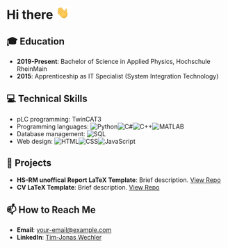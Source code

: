 # Hi there <img src="https://raw.githubusercontent.com/timjonaswechler/timjonaswechler/main/wave.gif" width="30px" height="30px" />

## 🎓 Education
- **2019-Present**: Bachelor of Science in Applied Physics, Hochschule RheinMain
- **2015**: Apprenticeship as IT Specialist (System Integration Technology)
  
## 💻 Technical Skills
- pLC programming: TwinCAT3
- Programming languages: ![Python](https://img.shields.io/badge/-Python-3776AB?style=flat-square&logo=Python&logoColor=white)![C#](https://img.shields.io/badge/-C%23-239120?style=flat-square&logo=csharp&logoColor=white)![C++](https://img.shields.io/badge/-C++-00599C?style=flat-square&logo=cplusplus&logoColor=white)![MATLAB](https://img.shields.io/badge/-MATLAB-0076A8?style=flat-square&logo=Matlab&logoColor=white)
- Database management: ![SQL](https://img.shields.io/badge/-SQL-336791?style=flat-square&logo=postgresql&logoColor=white)
- Web design: ![HTML](https://img.shields.io/badge/-HTML-E34F26?style=flat-square&logo=html5&logoColor=white)![CSS](https://img.shields.io/badge/-CSS-1572B6?style=flat-square&logo=css3&logoColor=white)![JavaScript](https://img.shields.io/badge/-JavaScript-F7DF1E?style=flat-square&logo=javascript&logoColor=black)




## 🚀 Projects
- **HS-RM unoffical Report LaTeX Template**: Brief description. [View Repo](https://github.com/timjonaswechler/hsrm-unoffical-report-latex)
- **CV LaTeX Template**: Brief description. [View Repo](https://github.com/timjonaswechler/cv-latex)

## 📫 How to Reach Me
- **Email**: your-email@example.com
- **LinkedIn**: [Tim-Jonas Wechler](https://linkedin.com/in/tim-jonas-wechler-89a983243)


